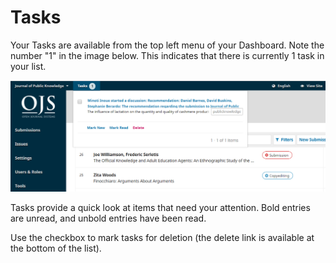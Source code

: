 # Tasks

Your Tasks are available from the top left menu of your Dashboard. Note the number "1" in the image below. This indicates that there is currently 1 task in your list.

![](/assets/learning-ojs3.1-ed-tasks.PNG)

Tasks provide a quick look at items that need your attention. Bold entries are unread, and unbold entries have been read.

Use the checkbox to mark tasks for deletion \(the delete link is available at the bottom of the list\).

